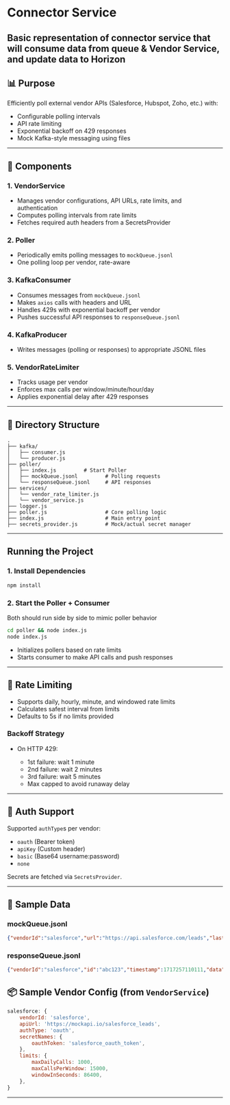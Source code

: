 # Connector Service

Basic representation of connector service that will consume data from queue & Vendor Service, and update data to Horizon
---

## 📊 Purpose

Efficiently poll external vendor APIs (Salesforce, Hubspot, Zoho, etc.) with:

* Configurable polling intervals
* API rate limiting
* Exponential backoff on 429 responses
* Mock Kafka-style messaging using files

---

## 🔧 Components

### 1. **VendorService**

* Manages vendor configurations, API URLs, rate limits, and authentication
* Computes polling intervals from rate limits
* Fetches required auth headers from a SecretsProvider

### 2. **Poller**

* Periodically emits polling messages to `mockQueue.jsonl`
* One polling loop per vendor, rate-aware

### 3. **KafkaConsumer**

* Consumes messages from `mockQueue.jsonl`
* Makes `axios` calls with headers and URL
* Handles 429s with exponential backoff per vendor
* Pushes successful API responses to `responseQueue.jsonl`

### 4. **KafkaProducer**

* Writes messages (polling or responses) to appropriate JSONL files

### 5. **VendorRateLimiter**

* Tracks usage per vendor
* Enforces max calls per window/minute/hour/day
* Applies exponential delay after 429 responses

---

## 📂 Directory Structure

```
.
├── kafka/
│   ├── consumer.js
│   └── producer.js
├── poller/
│   ├── index.js         # Start Poller
│   ├── mockQueue.jsonl         # Polling requests
│   └── responseQueue.jsonl     # API responses
├── services/
│   └── vendor_rate_limiter.js
│   └── vendor_service.js
├── logger.js
├── poller.js                   # Core polling logic
├── index.js                    # Main entry point
├── secrets_provider.js         # Mock/actual secret manager
```

---

## Running the Project

### 1. Install Dependencies

```bash
npm install
```

### 2. Start the Poller + Consumer
Both should run side by side to mimic poller behavior
```bash
cd poller && node index.js
node index.js
```

* Initializes pollers based on rate limits
* Starts consumer to make API calls and push responses

---

## 🚧 Rate Limiting

* Supports daily, hourly, minute, and windowed rate limits
* Calculates safest interval from limits
* Defaults to 5s if no limits provided

### Backoff Strategy

* On HTTP 429:

  * 1st failure: wait 1 minute
  * 2nd failure: wait 2 minutes
  * 3rd failure: wait 5 minutes
  * Max capped to avoid runaway delay

---

## 🔐 Auth Support

Supported `authType`s per vendor:

* `oauth` (Bearer token)
* `apiKey` (Custom header)
* `basic` (Base64 username\:password)
* `none`

Secrets are fetched via `SecretsProvider`.

---

## 📃 Sample Data

### mockQueue.jsonl

```json
{"vendorId":"salesforce","url":"https://api.salesforce.com/leads","lastFetchTimestamp":1717256610111}
```

### responseQueue.jsonl

```json
{"vendorId":"salesforce","id":"abc123","timestamp":1717257110111,"data":[{"name":"John Doe"}]}
```

## 📦 Sample Vendor Config (from `VendorService`)

```js
salesforce: {
    vendorId: 'salesforce',
    apiUrl: 'https://mockapi.io/salesforce_leads',
    authType: 'oauth',
    secretNames: {
        oauthToken: 'salesforce_oauth_token',
    },
    limits: {
        maxDailyCalls: 1000,
        maxCallsPerWindow: 15000,
        windowInSeconds: 86400,
    },
}
```

---
